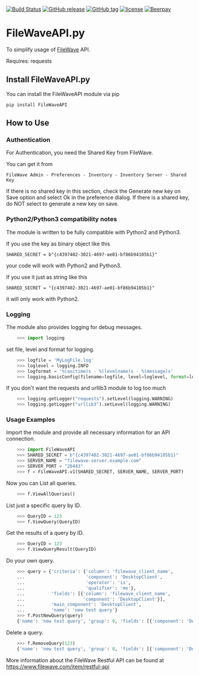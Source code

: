 [![Build Status](https://travis-ci.org/peshay/filewave.svg?branch=testcase)](https://travis-ci.org/peshay/filewave)
[![GitHub release](https://img.shields.io/github/release/peshay/filewave.svg)]()
[![GitHub tag](https://img.shields.io/github/tag/peshay/filewave.svg)]()
[![license](https://img.shields.io/github/license/peshay/filewave.svg)]()
[![Beerpay](https://img.shields.io/beerpay/peshay/filewave.svg?style=plastic)]()

# FileWaveAPI.py

To simplify usage of [FileWave](https://www.filewave.com) API.

Requires: requests

## Install FileWaveAPI.py

You can install the FileWaveAPI module via pip

    pip install FileWaveAPI

## How to Use

### Authentication
For Authentication, you need the Shared Key from FileWave.

You can get it from

    FileWave Admin - Preferences - Inventory - Inventory Server - Shared Key

If there is no shared key in this section, check the Generate new key on Save option and select Ok in the preference dialog.
If there is a shared key, do NOT select to generate a new key on save.

### Python2/Python3 compatibility notes
The module is written to be fully compatible with Python2 and Python3.

If you use the key as binary object like this

    SHARED_SECRET = b"{c4397402-3021-4697-ae01-bf86b94105b1}"
your code will work with Python2 and Python3.

If you use it just as string like this

    SHARED_SECRET = "{c4397402-3021-4697-ae01-bf86b94105b1}"
it will only work with Python2.

### Logging
The module also provides logging for debug messages.
```python
    >>> import logging
```
set file, level and format for logging.
```python
    >>> logfile = 'MyLogFile.log'
    >>> loglevel = logging.INFO
    >>> logformat = '%(asctime)s - %(levelname)s - %(message)s'
    >>> logging.basicConfig(filename=logfile, level=loglevel, format=logformat)
```
If you don't want the requests and urllib3 module to log too much
```python
    >>> logging.getLogger("requests").setLevel(logging.WARNING)
    >>> logging.getLogger("urllib3").setLevel(logging.WARNING)
```
### Usage Examples
Import the module and provide all necessary information for an API connection.
```python
    >>> import FileWaveAPI
    >>> SHARED_SECRET = b"{c4397402-3021-4697-ae01-bf86b94105b1}"
    >>> SERVER_NAME = "filewave-server.example.com"
    >>> SERVER_PORT = "20443"
    >>> f = FileWaveAPI.v1(SHARED_SECRET, SERVER_NAME, SERVER_PORT)
```
Now you can List all queries.
```python
    >>> f.ViewAllQueries()
```
List just a specific query by ID.
```python
    >>> QueryID = 123
    >>> f.ViewQuery(QueryID)
```
Get the results of a query by ID.
```python
    >>> QueryID = 123
    >>> f.ViewQueryResult(QueryID)
```
Do your own query.
```python
    >>> query = {'criteria': {'column': 'filewave_client_name',
    ...                       'component': 'DesktopClient',
    ...                       'operator': 'is',
    ...                       'qualifier': 'me'},
    ...          'fields': [{'column': 'filewave_client_name',
    ...                      'component': 'DesktopClient'}],
    ...          'main_component': 'DesktopClient',
    ...          'name': 'new test query'}
    >>> f.PostNewQuery(query)
    {'name': 'new test query', 'group': 0, 'fields': [{'component': 'DesktopClient', 'column': 'filewave_client_name'}], 'main_component': 'DesktopClient', 'criteria': {'operator': 'is', 'component': 'DesktopClient', 'column': 'filewave_client_name', 'qualifier': 'me'}, 'id': 123, 'favorite': False, 'version': 1}
```
Delete a query.
```python
    >>> f.RemoveQuery(123)
    {'name': 'new test query', 'group': 0, 'fields': [{'component': 'DesktopClient', 'column': 'filewave_client_name'}], 'main_component': 'DesktopClient', 'criteria': {'operator': 'is', 'component': 'DesktopClient', 'column': 'filewave_client_name', 'qualifier': 'me'}, 'id': 123, 'favorite': False, 'version': 1}
```

More information about the FileWave Restful API can be found at https://www.filewave.com/item/restful-api
